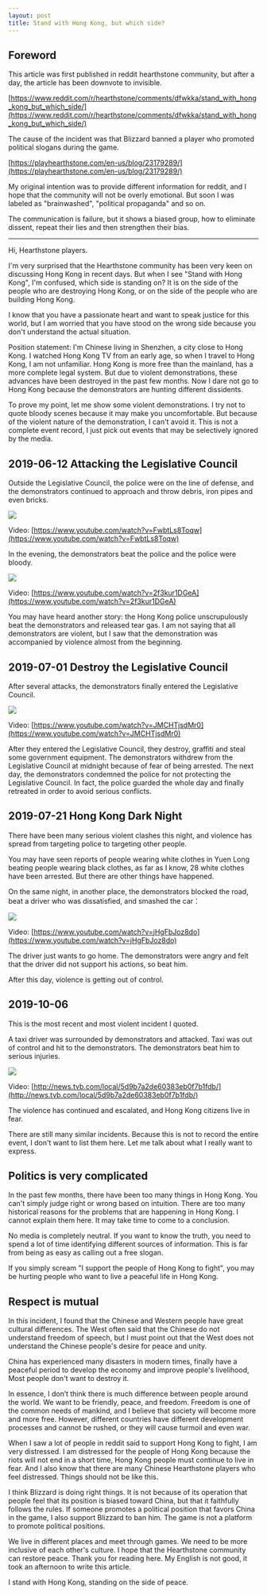 ```yaml
---
layout: post
title: Stand with Hong Kong, but which side?
---
```


## Foreword

This article was first published in reddit hearthstone community, but after a day, the article has been downvote to invisible.

[https://www.reddit.com/r/hearthstone/comments/dfwkka/stand_with_hong_kong_but_which_side/](https://www.reddit.com/r/hearthstone/comments/dfwkka/stand_with_hong_kong_but_which_side/)

The cause of the incident was that Blizzard banned a player who promoted political slogans during the game.

[https://playhearthstone.com/en-us/blog/23179289/](https://playhearthstone.com/en-us/blog/23179289/)

My original intention was to provide different information for reddit, and I hope that the community will not be overly emotional. But soon I was labeled as "brainwashed", "political propaganda" and so on.

The communication is failure, but it shows a biased group, how to eliminate dissent, repeat their lies and then strengthen their bias.

---

Hi, Hearthstone players.

I'm very surprised that the Hearthstone community has been very keen on discussing Hong Kong in recent days. But when I see "Stand with Hong Kong", I'm confused, which side is standing on? It is on the side of the people who are destroying Hong Kong, or on the side of the people who are building Hong Kong.

I know that you have a passionate heart and want to speak justice for this world, but I am worried that you have stood on the wrong side because you don't understand the actual situation.

Position statement: I'm Chinese living in Shenzhen, a city close to Hong Kong. I watched Hong Kong TV from an early age, so when I travel to Hong Kong, I am not unfamiliar. Hong Kong is more free than the mainland, has a more complete legal system. But due to violent demonstrations, these advances have been destroyed in the past few months. Now I dare not go to Hong Kong because the demonstrators are hunting different dissidents.

To prove my point, let me show some violent demonstrations. I try not to quote bloody scenes because it may make you uncomfortable. But because of the violent nature of the demonstration, I can't avoid it. This is not a complete event record, I just pick out events that may be selectively ignored by the media.

## 2019-06-12 Attacking the Legislative Council
Outside the Legislative Council, the police were on the line of defense, and the demonstrators continued to approach and throw debris, iron pipes and even bricks.

![](/images/posts/2019-10-11-stand-with-hong-kong-but-which-side/01.jpg)

Video: [https://www.youtube.com/watch?v=FwbtLs8Toqw](https://www.youtube.com/watch?v=FwbtLs8Toqw)

In the evening, the demonstrators beat the police and the police were bloody.

![](/images/posts/2019-10-11-stand-with-hong-kong-but-which-side/02.jpg)

Video: [https://www.youtube.com/watch?v=2f3kur1DGeA](https://www.youtube.com/watch?v=2f3kur1DGeA)

You may have heard another story: the Hong Kong police unscrupulously beat the demonstrators and released tear gas. I am not saying that all demonstrators are violent, but I saw that the demonstration was accompanied by violence almost from the beginning.

## 2019-07-01 Destroy the Legislative Council
After several attacks, the demonstrators finally entered the Legislative Council.

![](/images/posts/2019-10-11-stand-with-hong-kong-but-which-side/03.jpg)

Video: [https://www.youtube.com/watch?v=JMCHTjsdMr0](https://www.youtube.com/watch?v=JMCHTjsdMr0)

After they entered the Legislative Council, they destroy, graffiti and steal some government equipment. The demonstrators withdrew from the Legislative Council at midnight because of fear of being arrested. The next day, the demonstrators condemned the police for not protecting the Legislative Council. In fact, the police guarded the whole day and finally retreated in order to avoid serious conflicts.

## 2019-07-21 Hong Kong Dark Night

There have been many serious violent clashes this night, and violence has spread from targeting police to targeting other people.

You may have seen reports of people wearing white clothes in Yuen Long beating people wearing black clothes, as far as I know, 28 white clothes have been arrested. But there are other things have happened.

On the same night, in another place, the demonstrators blocked the road, beat a driver who was dissatisfied, and smashed the car：

![](/images/posts/2019-10-11-stand-with-hong-kong-but-which-side/04.jpg)

Video: [https://www.youtube.com/watch?v=jHgFbJoz8do](https://www.youtube.com/watch?v=jHgFbJoz8do)

The driver just wants to go home. The demonstrators were angry and felt that the driver did not support his actions, so beat him.

After this day, violence is getting out of control.

## 2019-10-06

This is the most recent and most violent incident I quoted.

A taxi driver was surrounded by demonstrators and attacked. Taxi was out of control and hit to the demonstrators. The demonstrators beat him to serious injuries.

![](/images/posts/2019-10-11-stand-with-hong-kong-but-which-side/05.jpg)

Video: [http://news.tvb.com/local/5d9b7a2de60383eb0f7b1fdb/](http://news.tvb.com/local/5d9b7a2de60383eb0f7b1fdb/)

The violence has continued and escalated, and Hong Kong citizens live in fear.

There are still many similar incidents. Because this is not to record the entire event, I don't want to list them here. Let me talk about what I really want to express.

## Politics is very complicated
In the past few months, there have been too many things in Hong Kong. You can't simply judge right or wrong based on intuition. There are too many historical reasons for the problems that are happening in Hong Kong. I cannot explain them here. It may take time to come to a conclusion.

No media is completely neutral. If you want to know the truth, you need to spend a lot of time identifying different sources of information. This is far from being as easy as calling out a free slogan.

If you simply scream "I support the people of Hong Kong to fight", you may be hurting people who want to live a peaceful life in Hong Kong.

## Respect is mutual
In this incident, I found that the Chinese and Western people have great cultural differences. The West often said that the Chinese do not understand freedom of speech, but I must point out that the West does not understand the Chinese people's desire for peace and unity.

China has experienced many disasters in modern times, finally have a peaceful period to develop the economy and improve people's livelihood, Most people don't want to destroy it.

In essence, I don’t think there is much difference between people around the world. We want to be friendly, peace, and freedom. Freedom is one of the common needs of mankind, and I believe that society will become more and more free. However, different countries have different development processes and cannot be rushed, or they will cause turmoil and even war.

When I saw a lot of people in reddit said to support Hong Kong to fight, I am very distressed. I am distressed for the people of Hong Kong because the riots will not end in a short time, Hong Kong people must continue to live in fear. And I also know that there are many Chinese Hearthstone players who feel distressed. Things should not be like this.

I think Blizzard is doing right things. It is not because of its operation that people feel that its position is biased toward China, but that it faithfully follows the rules. If someone promotes a political position that favors China in the game, I also support Blizzard to ban him. The game is not a platform to promote political positions.

We live in different places and meet through games. We need to be more inclusive of each other's culture. I hope that the Hearthstone community can restore peace. Thank you for reading here. My English is not good, it took an afternoon to write this article.

I stand with Hong Kong, standing on the side of peace.
